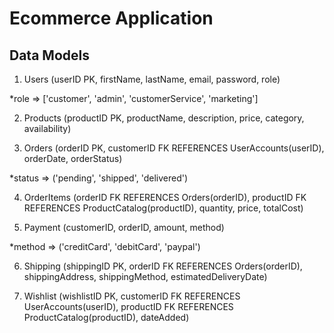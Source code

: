 # Ecommerce Application

## Data Models

1. Users (userID PK, firstName, lastName, email, password, role)

\*role => ['customer', 'admin', 'customerService', 'marketing']

2. Products (productID PK, productName, description, price, category, availability)

3. Orders (orderID PK, customerID FK REFERENCES UserAccounts(userID), orderDate, orderStatus)

\*status => ('pending', 'shipped', 'delivered')

4. OrderItems (orderID FK REFERENCES Orders(orderID), productID FK REFERENCES ProductCatalog(productID), quantity, price, totalCost)

5. Payment (customerID, orderID, amount, method)

\*method => ('creditCard', 'debitCard', 'paypal')

6. Shipping (shippingID PK, orderID FK REFERENCES Orders(orderID), shippingAddress, shippingMethod, estimatedDeliveryDate)

7. Wishlist (wishlistID PK, customerID FK REFERENCES UserAccounts(userID), productID FK REFERENCES ProductCatalog(productID), dateAdded)
